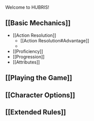 Welcome to HUBRIS!

## [[Basic Mechanics]]
- [[Action Resolution]]
	- [[Action Resolution#Advantage]]
	- 
- [[Proficiency]]
- [[Progression]]
- [[Attributes]]

## [[Playing the Game]]

## [[Character Options]]

## [[Extended Rules]]
